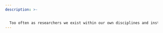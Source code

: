 ```yaml
---
description: >-
  

  Too often as researchers we exist within our own disciplines and institutes, each in our own silos, disconnected from each other. The CORE Researcher Network provides opportunities for those working with CORE data to engage and collaborate with others from within and across disciplines. Connecting disparate researchers and research teams to mutually beneficial ends is a key tenet in creating this network. By fostering these connections we can work together to better understand the nature of our own, and other, domains.
---
```


